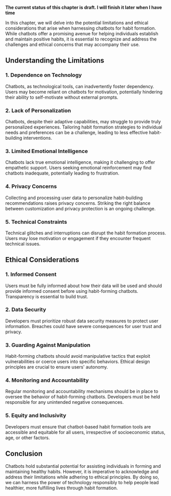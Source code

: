 **The current status of this chapter is draft. I will finish it later when I have time**

In this chapter, we will delve into the potential limitations and ethical considerations that arise when harnessing chatbots for habit formation. While chatbots offer a promising avenue for helping individuals establish and maintain positive habits, it is essential to recognize and address the challenges and ethical concerns that may accompany their use.

**Understanding the Limitations**
---------------------------------

### 1. **Dependence on Technology**

Chatbots, as technological tools, can inadvertently foster dependency. Users may become reliant on chatbots for motivation, potentially hindering their ability to self-motivate without external prompts.

### 2. **Lack of Personalization**

Chatbots, despite their adaptive capabilities, may struggle to provide truly personalized experiences. Tailoring habit formation strategies to individual needs and preferences can be a challenge, leading to less effective habit-building interventions.

### 3. **Limited Emotional Intelligence**

Chatbots lack true emotional intelligence, making it challenging to offer empathetic support. Users seeking emotional reinforcement may find chatbots inadequate, potentially leading to frustration.

### 4. **Privacy Concerns**

Collecting and processing user data to personalize habit-building recommendations raises privacy concerns. Striking the right balance between customization and privacy protection is an ongoing challenge.

### 5. **Technical Constraints**

Technical glitches and interruptions can disrupt the habit formation process. Users may lose motivation or engagement if they encounter frequent technical issues.

**Ethical Considerations**
--------------------------

### 1. **Informed Consent**

Users must be fully informed about how their data will be used and should provide informed consent before using habit-forming chatbots. Transparency is essential to build trust.

### 2. **Data Security**

Developers must prioritize robust data security measures to protect user information. Breaches could have severe consequences for user trust and privacy.

### 3. **Guarding Against Manipulation**

Habit-forming chatbots should avoid manipulative tactics that exploit vulnerabilities or coerce users into specific behaviors. Ethical design principles are crucial to ensure users' autonomy.

### 4. **Monitoring and Accountability**

Regular monitoring and accountability mechanisms should be in place to oversee the behavior of habit-forming chatbots. Developers must be held responsible for any unintended negative consequences.

### 5. **Equity and Inclusivity**

Developers must ensure that chatbot-based habit formation tools are accessible and equitable for all users, irrespective of socioeconomic status, age, or other factors.

**Conclusion**
--------------

Chatbots hold substantial potential for assisting individuals in forming and maintaining healthy habits. However, it is imperative to acknowledge and address their limitations while adhering to ethical principles. By doing so, we can harness the power of technology responsibly to help people lead healthier, more fulfilling lives through habit formation.
